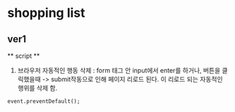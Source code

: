 # shopping list

## ver1 
** script **
1. 브라우저 자동적인 행동 삭제 
: form 태그 안 input에서 enter를 하거나, 버튼을 클릭했을때 -> submit작동으로 인해 페이지 리로드 된다. 
이 리로드 되는 자동적인 행위를 삭제 함. 
```
event.preventDefault(); 
```
